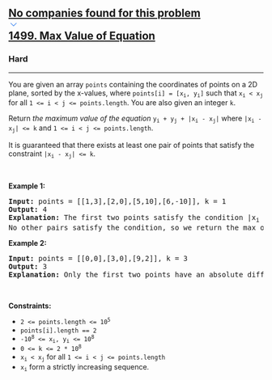 <h2><a href="https://leetcode.com/problems/max-value-of-equation/"><div id="big-omega-company-tags"><div id="big-omega-topbar"><div class="companyTagsContainer" style="overflow-x: scroll; flex-wrap: nowrap;"><div class="companyTagsContainer--tag">No companies found for this problem</div></div><div class="companyTagsContainer--chevron"><div><svg version="1.1" id="icon" xmlns="http://www.w3.org/2000/svg" xmlns:xlink="http://www.w3.org/1999/xlink" x="0px" y="0px" viewBox="0 0 32 32" fill="#4087F1" xml:space="preserve" style="width: 20px; --darkreader-inline-fill: #4aa0f2;" data-darkreader-inline-fill=""><polygon points="16,22 6,12 7.4,10.6 16,19.2 24.6,10.6 26,12 "></polygon><rect id="_x3C_Transparent_Rectangle_x3E_" class="st0" fill="none" width="32" height="32"></rect></svg></div></div></div></div>1499. Max Value of Equation</a></h2><h3>Hard</h3><hr><div><p>You are given an array <code>points</code> containing the coordinates of points on a 2D plane, sorted by the x-values, where <code>points[i] = [x<sub>i</sub>, y<sub>i</sub>]</code> such that <code>x<sub>i</sub> &lt; x<sub>j</sub></code> for all <code>1 &lt;= i &lt; j &lt;= points.length</code>. You are also given an integer <code>k</code>.</p>

<p>Return <em>the maximum value of the equation </em><code>y<sub>i</sub> + y<sub>j</sub> + |x<sub>i</sub> - x<sub>j</sub>|</code> where <code>|x<sub>i</sub> - x<sub>j</sub>| &lt;= k</code> and <code>1 &lt;= i &lt; j &lt;= points.length</code>.</p>

<p>It is guaranteed that there exists at least one pair of points that satisfy the constraint <code>|x<sub>i</sub> - x<sub>j</sub>| &lt;= k</code>.</p>

<p>&nbsp;</p>
<p><strong class="example">Example 1:</strong></p>

<pre><strong>Input:</strong> points = [[1,3],[2,0],[5,10],[6,-10]], k = 1
<strong>Output:</strong> 4
<strong>Explanation:</strong> The first two points satisfy the condition |x<sub>i</sub> - x<sub>j</sub>| &lt;= 1 and if we calculate the equation we get 3 + 0 + |1 - 2| = 4. Third and fourth points also satisfy the condition and give a value of 10 + -10 + |5 - 6| = 1.
No other pairs satisfy the condition, so we return the max of 4 and 1.
</pre>

<p><strong class="example">Example 2:</strong></p>

<pre><strong>Input:</strong> points = [[0,0],[3,0],[9,2]], k = 3
<strong>Output:</strong> 3
<strong>Explanation: </strong>Only the first two points have an absolute difference of 3 or less in the x-values, and give the value of 0 + 0 + |0 - 3| = 3.
</pre>

<p>&nbsp;</p>
<p><strong>Constraints:</strong></p>

<ul>
	<li><code>2 &lt;= points.length &lt;= 10<sup>5</sup></code></li>
	<li><code>points[i].length == 2</code></li>
	<li><code>-10<sup>8</sup> &lt;= x<sub>i</sub>, y<sub>i</sub> &lt;= 10<sup>8</sup></code></li>
	<li><code>0 &lt;= k &lt;= 2 * 10<sup>8</sup></code></li>
	<li><code>x<sub>i</sub> &lt; x<sub>j</sub></code> for all <code>1 &lt;= i &lt; j &lt;= points.length</code></li>
	<li><code>x<sub>i</sub></code> form a strictly increasing sequence.</li>
</ul>
</div>